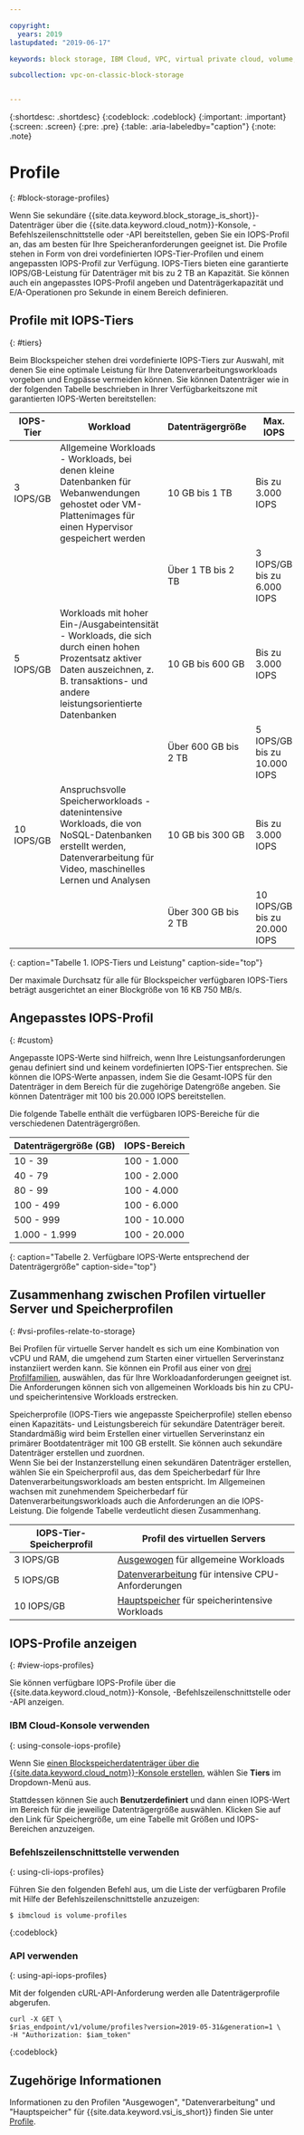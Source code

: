 ```yaml
---

copyright:
  years: 2019
lastupdated: "2019-06-17"

keywords: block storage, IBM Cloud, VPC, virtual private cloud, volume, profile, volume profile, data storage, storage profile, virtual server instance, instance

subcollection: vpc-on-classic-block-storage


---
```


{:shortdesc: .shortdesc}
{:codeblock: .codeblock}
{:important: .important}
{:screen: .screen}
{:pre: .pre}
{:table: .aria-labeledby="caption"}
{:note: .note}


# Profile
{: #block-storage-profiles}

Wenn Sie sekundäre {{site.data.keyword.block_storage_is_short}}-Datenträger über die {{site.data.keyword.cloud_notm}}-Konsole, -Befehlszeilenschnittstelle oder -API bereitstellen, geben Sie ein IOPS-Profil an, das am besten für Ihre Speicheranforderungen geeignet ist. Die Profile stehen in Form von drei vordefinierten IOPS-Tier-Profilen und einem angepassten IOPS-Profil zur Verfügung. IOPS-Tiers bieten eine garantierte IOPS/GB-Leistung für Datenträger mit bis zu 2 TB an Kapazität. Sie können auch ein angepasstes IOPS-Profil angeben und Datenträgerkapazität und E/A-Operationen pro Sekunde in einem Bereich definieren.

## Profile mit IOPS-Tiers
{: #tiers}

Beim Blockspeicher stehen drei vordefinierte IOPS-Tiers zur Auswahl, mit denen Sie eine optimale Leistung für Ihre Datenverarbeitungsworkloads vorgeben und Engpässe vermeiden können. Sie können Datenträger wie in der folgenden Tabelle beschrieben in Ihrer Verfügbarkeitszone mit garantierten IOPS-Werten bereitstellen:

| IOPS-Tier | Workload | Datenträgergröße | Max. IOPS |
|-----------|----------|-------------|----------|
| 3 IOPS/GB | Allgemeine Workloads - Workloads, bei denen kleine Datenbanken für Webanwendungen gehostet oder VM-Plattenimages für einen Hypervisor gespeichert werden | 10 GB bis 1 TB | Bis zu 3.000 IOPS |
| | | Über 1 TB bis 2 TB | 3 IOPS/GB bis zu 6.000 IOPS |
| 5 IOPS/GB | Workloads mit hoher Ein-/Ausgabeintensität - Workloads, die sich durch einen hohen Prozentsatz aktiver Daten auszeichnen, z. B. transaktions- und andere leistungsorientierte Datenbanken | 10 GB bis 600 GB | Bis zu 3.000 IOPS |
| | | Über 600 GB bis 2 TB | 5 IOPS/GB bis zu 10.000 IOPS|
| 10 IOPS/GB | Anspruchsvolle Speicherworkloads - datenintensive Workloads, die von NoSQL-Datenbanken erstellt werden, Datenverarbeitung für Video, maschinelles Lernen und Analysen | 10 GB bis 300 GB | Bis zu 3.000 IOPS |
| | | Über 300 GB bis 2 TB | 10 IOPS/GB bis zu 20.000 IOPS |
{: caption="Tabelle 1. IOPS-Tiers und Leistung" caption-side="top"}

Der maximale Durchsatz für alle für Blockspeicher verfügbaren IOPS-Tiers beträgt ausgerichtet an einer Blockgröße von 16 KB 750 MB/s.

## Angepasstes IOPS-Profil
{: #custom}

Angepasste IOPS-Werte sind hilfreich, wenn Ihre Leistungsanforderungen genau definiert sind und keinem vordefinierten IOPS-Tier entsprechen. Sie können die IOPS-Werte anpassen, indem Sie die Gesamt-IOPS für den Datenträger in dem Bereich für die zugehörige Datengröße angeben. Sie können Datenträger mit 100 bis 20.000 IOPS bereitstellen.

Die folgende Tabelle enthält die verfügbaren IOPS-Bereiche für die verschiedenen Datenträgergrößen.

| Datenträgergröße (GB) | IOPS-Bereich |
|-------------|--------------|
| 10 - 39   | 100 - 1.000 |
| 40 - 79 | 100 - 2.000 |
| 80 - 99 | 100 - 4.000 |
| 100 - 499 | 100 - 6.000 |
| 500 - 999 | 100 - 10.000 |
| 1.000 - 1.999 | 100 - 20.000 |
{: caption="Tabelle 2. Verfügbare IOPS-Werte entsprechend der Datenträgergröße" caption-side="top"}

## Zusammenhang zwischen Profilen virtueller Server und Speicherprofilen
{: #vsi-profiles-relate-to-storage}

Bei Profilen für virtuelle Server handelt es sich um eine Kombination von vCPU und RAM, die umgehend zum Starten einer virtuellen Serverinstanz instanziiert werden kann. Sie können ein Profil aus einer von [drei Profilfamilien](/docs/vpc-on-classic-vsi?topic=vpc-on-classic-vsi-profiles),
auswählen, das für Ihre Workloadanforderungen geeignet ist. Die Anforderungen können sich von allgemeinen Workloads bis hin zu CPU- und speicherintensive Workloads erstrecken.  

Speicherprofile (IOPS-Tiers wie angepasste Speicherprofile) stellen ebenso einen Kapazitäts- und Leistungsbereich für sekundäre Datenträger bereit. Standardmäßig wird beim Erstellen
einer virtuellen Serverinstanz ein primärer Bootdatenträger mit 100 GB erstellt. Sie können auch sekundäre Datenträger erstellen und zuordnen.  
Wenn Sie bei der Instanzerstellung einen sekundären Datenträger erstellen, wählen Sie ein Speicherprofil aus, das dem Speicherbedarf für Ihre Datenverarbeitungsworkloads
am besten entspricht. Im Allgemeinen wachsen mit zunehmendem Speicherbedarf für Datenverarbeitungsworkloads auch die Anforderungen an die IOPS-Leistung. Die folgende Tabelle verdeutlicht diesen Zusammenhang.

| IOPS-Tier-Speicherprofil | Profil des virtuellen Servers |
|-----------------|------------------------|
| 3 IOPS/GB       | [Ausgewogen](/docs/vpc-on-classic-vsi?topic=vpc-on-classic-vsi-profiles#balanced) für allgemeine Workloads |
| 5 IOPS/GB       | [Datenverarbeitung](/docs/vpc-on-classic-vsi?topic=vpc-on-classic-vsi-profiles#compute) für intensive CPU-Anforderungen |
| 10 IOPS/GB      | [Hauptspeicher](/docs/vpc-on-classic-vsi?topic=vpc-on-classic-vsi-profiles#memory) für speicherintensive Workloads |

## IOPS-Profile anzeigen
{: #view-iops-profiles}

Sie können verfügbare IOPS-Profile über die {{site.data.keyword.cloud_notm}}-Konsole, -Befehlszeilenschnittstelle oder -API anzeigen.

### IBM Cloud-Konsole verwenden
{: using-console-iops-profile}

 Wenn Sie [einen Blockspeicherdatenträger über die {{site.data.keyword.cloud_notm}}-Konsole erstellen](/docs/vpc-on-classic-block-storage?topic=vpc-on-classic-block-storage-creating-block-storage), wählen Sie **Tiers** im Dropdown-Menü aus.

 Stattdessen können Sie auch **Benutzerdefiniert** und dann einen IOPS-Wert im Bereich für die jeweilige Datenträgergröße auswählen. Klicken Sie auf den Link für Speichergröße, um eine Tabelle mit Größen und IOPS-Bereichen anzuzeigen.

 ### Befehlszeilenschnittstelle verwenden
 {: using-cli-iops-profiles}

 Führen Sie den folgenden Befehl aus, um die Liste der verfügbaren Profile mit Hilfe der Befehlszeilenschnittstelle anzuzeigen:
```
$ ibmcloud is volume-profiles
```
{:codeblock}

### API verwenden
{: using-api-iops-profiles}

Mit der folgenden cURL-API-Anforderung werden alle Datenträgerprofile abgerufen.

```
curl -X GET \
$rias_endpoint/v1/volume/profiles?version=2019-05-31&generation=1 \
-H "Authorization: $iam_token"
```
{:codeblock}

## Zugehörige Informationen

Informationen zu den Profilen "Ausgewogen", "Datenverarbeitung" und "Hauptspeicher" für {{site.data.keyword.vsi_is_short}} finden Sie unter [Profile](/docs/vpc-on-classic-vsi?topic=vpc-on-classic-vsi-profiles).
